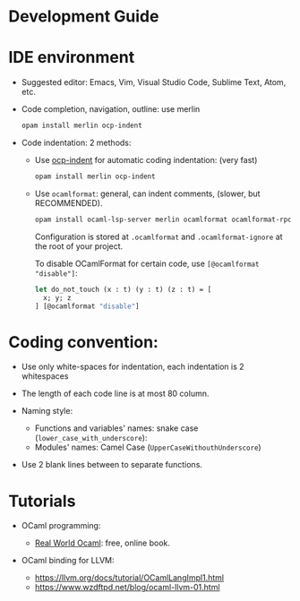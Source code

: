 Development Guide
======================

# IDE environment

- Suggested editor: Emacs, Vim, Visual Studio Code, Sublime Text, Atom, etc.

- Code completion, navigation, outline: use merlin
  ```sh
  opam install merlin ocp-indent
  ```

- Code indentation: 2 methods:
  + Use [ocp-indent](https://github.com/OCamlPro/ocp-indent) for automatic coding indentation: (very fast)

    ```sh
    opam install merlin ocp-indent
    ```

  + Use `ocamlformat`: general, can indent comments, (slower, but RECOMMENDED).

    ```sh
    opam install ocaml-lsp-server merlin ocamlformat ocamlformat-rpc
    ```

    Configuration is stored at `.ocamlformat` and `.ocamlformat-ignore` at the
    root of your project.

    To disable OCamlFormat for certain code, use `[@ocamlformat "disable"]`:

    ```ocaml
    let do_not_touch (x : t) (y : t) (z : t) = [
      x; y; z
    ] [@ocamlformat "disable"]
    ```

# Coding convention:

- Use only white-spaces for indentation, each indentation is 2 whitespaces

- The length of each code line is at most 80 column.

- Naming style:
  + Functions and variables' names: snake case (`lower_case_with_underscore`):
  + Modules' names: Camel Case (`UpperCaseWithouthUnderscore`)

- Use 2 blank lines between to separate functions.

# Tutorials

- OCaml programming:
  + [Real World Ocaml](https://dev.realworldocaml.org/index.html): free, online book.

- OCaml binding for LLVM:
  + https://llvm.org/docs/tutorial/OCamlLangImpl1.html
  + https://www.wzdftpd.net/blog/ocaml-llvm-01.html
